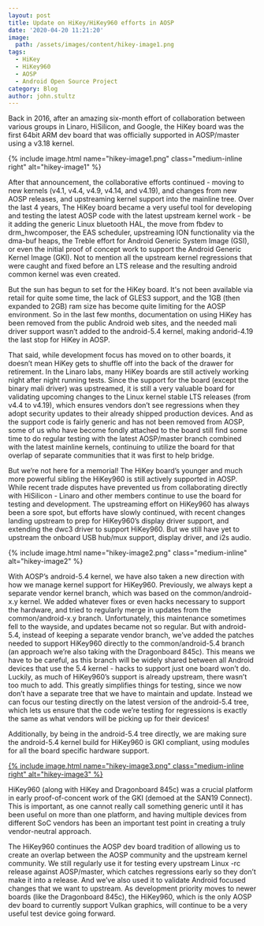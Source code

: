 ```yaml
---
layout: post
title: Update on HiKey/HiKey960 efforts in AOSP
date: '2020-04-20 11:21:20'
image:
  path: /assets/images/content/hikey-image1.png
tags:
  - HiKey
  - HiKey960
  - AOSP
  - Android Open Source Project
category: Blog
author: john.stultz
---
```

Back in 2016, after an amazing six-month effort of collaboration between various groups in Linaro, HiSilicon, and Google, the HiKey board was the first 64bit ARM dev board that was officially supported in AOSP/master using a v3.18 kernel.

{% include image.html name="hikey-image1.png" class="medium-inline right" alt="hikey-image1" %}

After that announcement, the collaborative efforts continued - moving to new kernels (v4.1, v4.4, v4.9, v4.14, and v4.19), and changes from new AOSP releases, and upstreaming kernel support into the mainline tree. Over the last 4 years, The HiKey board became a very useful tool for developing and testing the latest AOSP code with the latest upstream kernel work - be it adding the generic Linux bluetooth HAL, the move from fbdev to drm_hwcomposer, the EAS scheduler, upstreaming ION functionality via the dma-buf heaps, the Treble effort for Android Generic System Image (GSI), or even the initial proof of concept work to support the Android Generic Kernel Image (GKI). Not to mention all the upstream kernel regressions that were caught and fixed before an LTS release and the resulting android common kernel was even created.

But the sun has begun to set for the HiKey board. It's not been available via retail for quite some time, the lack of GLES3 support, and the 1GB (then expanded to 2GB) ram size has become quite limiting for the AOSP environment. So in the last few months, documentation on using HiKey has been removed from the public Android web sites, and the needed mali driver support wasn’t added to the android-5.4 kernel, making andorid-4.19 the last stop for HiKey in AOSP.

That said, while development focus has moved on to other boards, it doesn’t mean HiKey gets to shuffle off into the back of the drawer for retirement. In the Linaro labs, many HiKey boards are still actively working night after night running tests. Since the support for the board (except the binary mali driver) was upstreamed, it is still a very valuable board for validating upcoming changes to the Linux kernel stable LTS releases (from v4.4 to v4.19), which ensures vendors don’t see regressions when they adopt security updates to their already shipped production devices. And as the support code is fairly generic and has not been removed from AOSP, some of us who have become fondly attached to the board still find some time to do regular testing with the latest AOSP/master branch combined with the latest mainline kernels, continuing to utilize the board for that overlap of separate communities that it was first to help bridge.

But we’re not here for a memorial! The HiKey board’s younger and much more powerful sibling the HiKey960 is still actively supported in AOSP. While recent trade disputes have prevented us from collaborating directly with HiSilicon - Linaro and other members continue to use the board for testing and development. The upstreaming effort on HiKey960 has always been a sore spot, but efforts have slowly continued, with recent changes landing upstream to prep for HiKey960’s display driver support, and extending the dwc3 driver to support HiKey960. But we still have yet to upstream the onboard USB hub/mux support, display driver, and i2s audio.

{% include image.html name="hikey-image2.png" class="medium-inline" alt="hikey-image2" %}

With AOSP’s android-5.4 kernel, we have also taken a new direction with how we manage kernel support for HiKey960. Previously, we always kept a separate vendor kernel branch, which was based on the common/android-x.y kernel. We added whatever fixes or even hacks necessary to support the hardware, and tried to regularly merge in updates from the common/android-x.y branch. Unfortunately, this maintenance sometimes fell to the wayside, and updates became not so regular. But with android-5.4, instead of keeping a separate vendor branch, we’ve added the patches needed to support HiKey960 directly to the common/android-5.4 branch (an approach we’re also taking with the Dragonboard 845c). This means we have to be careful, as this branch will be widely shared between all Android devices that use the 5.4 kernel - hacks to support just one board won’t do. Luckily, as much of HiKey960’s support is already upstream, there wasn’t too much to add. This greatly simplifies things for testing, since we now don’t have a separate tree that we have to maintain and update. Instead we can focus our testing directly on the latest version of the android-5.4 tree, which lets us ensure that the code we’re testing for regressions is exactly the same as what vendors will be picking up for their devices!

Additionally, by being in the android-5.4 tree directly, we are making sure the android-5.4 kernel build for HiKey960 is GKI compliant, using modules for all the board specific hardware support.

<a href="https://twitter.com/johnstultz_work/status/1171915205548183553">
{% include image.html name="hikey-image3.png" class="medium-inline right" alt="hikey-image3" %}
</a>

HiKey960 (along with HiKey and Dragonboard 845c) was a crucial platform in early proof-of-concent work of the GKI (demoed at the SAN19 Connect). This is important, as one cannot really call something generic until it has been useful on more than one platform, and having multiple devices from different SoC vendors has been an important test point in creating a truly vendor-neutral approach.

The HiKey960 continues the AOSP dev board tradition of allowing us to create an overlap between the AOSP community and the upstream kernel community. We still regularly use it for testing every upstream Linux -rc release against AOSP/master, which catches regressions early so they don’t make it into a release. And we’ve also used it to validate Android focused changes that we want to upstream. As development priority moves to newer boards (like the Dragonboard 845c), the HiKey960, which is the only AOSP dev board to currently support Vulkan graphics, will continue to be a very useful test device going forward.
